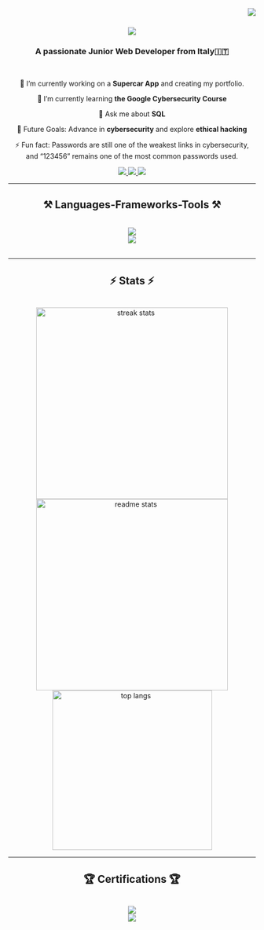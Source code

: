 <img align="right" src="https://visitor-badge.laobi.icu/badge?page_id=GulliWeb.GulliWeb7"/>

<h1 align="center">
    <img src="https://readme-typing-svg.herokuapp.com/?font=Righteous&size=35&center=true&vCenter=true&width=500&height=70&duration=2000&lines=Hi+There!+👋;+I'm+Andrea+Gulli!;" />
</h1>

<h3 align="center">A passionate Junior Web Developer from Italy🇮🇹</h3>

<br/>

<div align="center">
    
🔭 I’m currently working on a **Supercar App** and creating my portfolio.

🌱 I’m currently learning **the Google Cybersecurity Course**

💬 Ask me about **SQL**

🚀 Future Goals: Advance in **cybersecurity** and explore **ethical hacking** 

⚡ Fun fact: Passwords are still one of the weakest links in cybersecurity, and “123456” remains one of the most common passwords used.

 </div>
 
<div align="center"> 
  <a href="mailto:andreagulli11@gmail.com">
    <img src="https://img.shields.io/badge/Gmail-333333?style=for-the-badge&logo=gmail&logoColor=red" />
  </a>
 <a href="https://www.linkedin.com/in/andrea-gull%C3%AC-413387258/" target="_blank">
    <img src="https://img.shields.io/badge/LinkedIn-0077B5?style=for-the-badge&logo=linkedin&logoColor=white" target="_blank" />
</a>
  <a href="https://github.com/GulliWeb" target="_blank">
     <img src="https://img.shields.io/badge/Portfolio-FF5722?style=for-the-badge&logo=todoist&logoColor=white" target="_blank" /> <!-- sqlite, safari, google-chrome are other good icon options -->
  </a>
</div>

 <hr/>
 
<h2 align="center">⚒️ Languages-Frameworks-Tools ⚒️</h2>
<br/>
<div align="center">
    <img src="https://skillicons.dev/icons?i=html,css,javascript,vuejs,bootstrap,mysql,php,laravel" /> <br>
        <img src="https://skillicons.dev/icons?i=vscode,github,git" />
</div>

<br/>
<hr/>

<h2 align="center">⚡ Stats ⚡</h2>
<br>
<div align=center>
  <img width=390 src="https://github-readme-streak-stats-salesp07.vercel.app/?user=GulliWeb&count_&theme=react&border_radius=10" alt="streak stats"/>
  <img width=390 src="https://github-readme-stats-salesp07.vercel.app/api?username=GulliWeb&count_&show_icons=true&theme=react&rank_icon=github&border_radius=10" alt="readme stats" />
  <br/>
  <img width=325 align="center" src="https://github-readme-stats-salesp07.vercel.app/api/top-langs/?username=GulliWeb&L&langs_count=8&layout=compact&theme=react&border_radius=10&size_weight=0.5&count_weight=0.5&exclude_repo=github-readme-stats" alt="top langs" />
</div>

<hr/>

<h2 align="center">🏆 Certifications 🏆</h2>
<br/>
<div align="center">
  <a href="https://www.freecodecamp.org/certification/GulliCode/javascript-algorithms-and-data-structures-v8" target="_blank">
    <img src="https://img.shields.io/badge/FreeCodeCamp-JS_Data_Structures_and_Algorithms-0A0A23?style=for-the-badge&logo=freeCodeCamp&logoColor=white" />
  </a>
  <br/> <!-- Spazio tra le certificazioni -->
  <a href="https://www.freecodecamp.org/certification/GulliCode/responsive-web-design" target="_blank">
    <img src="https://img.shields.io/badge/FreeCodeCamp-Responsive_Web_Design-0A0A23?style=for-the-badge&logo=freeCodeCamp&logoColor=white" />
  </a>
</div>
